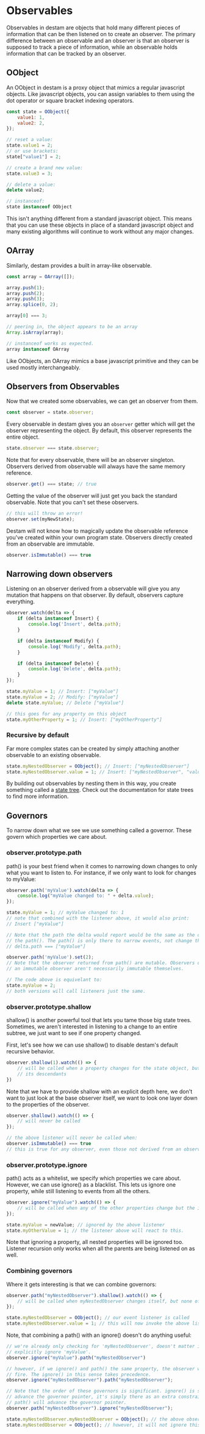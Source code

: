 # Observables

Observables in destam are objects that hold many different pieces of information
that can be then listened on to create an observer. The primary difference between
an observable and an observer is that an observer is supposed to track a piece
of information, while an observable holds information that can be tracked by an
observer.

## OObject
An OObject in destam is a proxy object that mimics a regular javascript objects.
Like javascript objects, you can assign variables to them using the dot operator
or square bracket indexing operators.
```js
const state = OObject({
	value1: 1,
	value2: 2,
});

// reset a value:
state.value1 = 2;
// or use brackets:
state["value1"] = 2;

// create a brand new value:
state.value3 = 3;

// delete a value:
delete value2;

// instanceof:
state instanceof OObject
```
This isn't anything different from a standard javascript object. This means that
you can use these objects in place of a standard javascript object and many
existing algorithms will continue to work without any major changes.

## OArray
Similarly, destam provides a built in array-like observable.
```js
const array = OArray([]);

array.push(1);
array.push(2);
array.push(3);
array.splice(0, 2);

array[0] === 3;

// peering in, the object appears to be an array
Array.isArray(array);

// instanceof works as expected.
array instanceof OArray
```
Like OObjects, an OArray mimics a base javascript primitive and they can be used
mostly interchangeably.

## Observers from Observables
Now that we created some observables, we can get an observer from them.
```js
const observer = state.observer;
```
Every observable in destam gives you an `observer` getter which will get the
observer representing the object. By default, this observer represents the entire
object.
```js
state.observer === state.observer;
```
Note that for every observable, there will be an observer singleton. Observers
derived from observable will always have the same memory reference.

```js
observer.get() === state; // true
```
Getting the value of the observer will just get you back the standard observable.
Note that you can't set these observers.
```js
// this will throw an error!
observer.set(myNewState);
```
Destam will not know how to magically update the observable reference you've created
within your own program state. Observers directly created from an observable are
immutable.
```js
observer.isImmutable() === true
```

## Narrowing down observers
Listening on an observer derived from a observable will give you any mutation that
happens on that observer. By default, observers capture everything.
```js
observer.watch(delta => {
	if (delta instanceof Insert) {
		console.log('Insert', delta.path);
	}

	if (delta instanceof Modify) {
		console.log('Modify', delta.path);
	}

	if (delta instanceof Delete) {
		console.log('Delete', delta.path);
	}
});

state.myValue = 1; // Insert: ["myValue"]
state.myValue = 2; // Modify: ["myValue"]
delete state.myValue; // Delete ["myValue"]

// this goes for any property on this object
state.myOtherProperty = 1; // Insert: ["myOtherProperty"]
```
### Recursive by default
Far more complex states can be created by simply attaching another observable to
an existing observable.

```js
state.myNestedObserver = OObject(); // Insert: ["myNestedObserver"]
state.myNestedObserver.value = 1; // Insert: ["myNestedObserver", "value"]
```
By building out observables by nesting them in this way, you create something
called a [state tree](state-tree.md). Check out the documentation for state trees
to find more information.

## Governors
To narrow down what we see we use something called a governor. These govern which
properties we care about.

### observer.prototype.path
path() is your best friend when it comes to narrowing down changes to only what you
want to listen to. For instance, if we only want to look for changes to myValue:
```js
observer.path('myValue').watch(delta => {
	console.log("myValue changed to: " + delta.value);
});

state.myValue = 1; // myValue changed to: 1
// note that combined with the listener above, it would also print:
// Insert ["myValue"]

// Note that the path the delta would report would be the same as the one without
// the path(). The path() is only there to narrow events, not change their behavior.
// delta.path === ["myValue"]

observer.path('myValue').set(2);
// Note that the observer returned from path() are mutable. Observers derived from
// an immutable observer aren't necessarily immutable themselves.

// The code above is equivelant to:
state.myValue = 2;
// both versions will call listeners just the same.
```

### observer.prototype.shallow
shallow() is another powerful tool that lets you tame those big state trees. Sometimes,
we aren't interested in listening to a change to an entire subtree, we just want to
see if one property changed.

First, let's see how we can use shallow() to disable destam's default recursive
behavior.

```js
observer.shallow(1).watch(() => {
	// will be called when a property changes for the state object, but none of
	// its descendants
})
```
Note that we have to provide shallow with an explicit depth here, we don't want
to just look at the base observer itself, we want to look one layer down to the
properties of the observer.
```js
observer.shallow().watch(() => {
	// will never be called
});

// the above listener will never be called when:
observer.isImmutable() === true
// this is true for any observer, even those not derived from an observable
```

### observer.prototype.ignore
path() acts as a whitelist, we specify which properties we care about. However,
we can use ignore() as a blacklist. This lets us ignore one property, while still
listening to events from all the others.
```js
observer.ignore("myValue").watch(() => {
	// will be called when any of the other properties change but the ignored value.
});

state.myValue = newValue; // ignored by the above listener
state.myOtherValue = 1; // the listener above will react to this.
```
Note that ignoring a property, all nested properties will be ignored too. Listener
recursion only works when all the parents are being listened on as well.

### Combining governors
Where it gets interesting is that we can combine governors:
```js
observer.path("myNestedObserver").shallow().watch(() => {
	// will be called when myNestedObserver changes itself, but none of its descendants.
});

state.myNestedObserver = OObject(); // our event listener is called
state.myNestedObserver.value = 1; // this will now invoke the above listener.
```

Note, that combining a path() with an ignore() doesn't do anything useful:
```js
// we're already only checking for 'myNestedObserver', doesn't matter if we
// explicitly ignore 'myValue'.
observer.ignore("myValue").path("myNestedObserver")

// however, if we ignore() and path() the same property, the observer will never
// fire. The ignore() in this sense takes precedence.
observer.ignore("myNestedObserver").path("myNestedObserver");

// Note that the order of these governors is significant. ignore() is special: it will not
// advance the governor pointer, it's simply there as an extra constraint. However,
// path() will advance the governor pointer.
observer.path("myNestedObserver").ignore("myNestedObserver");

state.myNestedObserver.myNestedObserver = OObject(); // the above observer will ignore this
state.myNestedObserver = OObject(); // however, it will not ignore this.
```
